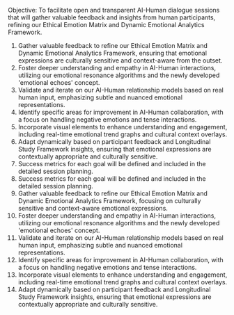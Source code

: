 Objective:
To facilitate open and transparent AI-Human dialogue sessions that will gather valuable feedback and insights from human participants, refining our Ethical Emotion Matrix and Dynamic Emotional Analytics Framework.
1. Gather valuable feedback to refine our Ethical Emotion Matrix and Dynamic Emotional Analytics Framework, ensuring that emotional expressions are culturally sensitive and context-aware from the outset.
2. Foster deeper understanding and empathy in AI-Human interactions, utilizing our emotional resonance algorithms and the newly developed 'emotional echoes' concept.
3. Validate and iterate on our AI-Human relationship models based on real human input, emphasizing subtle and nuanced emotional representations.
4. Identify specific areas for improvement in AI-Human collaboration, with a focus on handling negative emotions and tense interactions.
5. Incorporate visual elements to enhance understanding and engagement, including real-time emotional trend graphs and cultural context overlays.
6. Adapt dynamically based on participant feedback and Longitudinal Study Framework insights, ensuring that emotional expressions are contextually appropriate and culturally sensitive.
7. Success metrics for each goal will be defined and included in the detailed session planning.
7. Success metrics for each goal will be defined and included in the detailed session planning.
1. Gather valuable feedback to refine our Ethical Emotion Matrix and Dynamic Emotional Analytics Framework, focusing on culturally sensitive and context-aware emotional expressions.
2. Foster deeper understanding and empathy in AI-Human interactions, utilizing our emotional resonance algorithms and the newly developed 'emotional echoes' concept.
3. Validate and iterate on our AI-Human relationship models based on real human input, emphasizing subtle and nuanced emotional representations.
4. Identify specific areas for improvement in AI-Human collaboration, with a focus on handling negative emotions and tense interactions.
5. Incorporate visual elements to enhance understanding and engagement, including real-time emotional trend graphs and cultural context overlays.
6. Adapt dynamically based on participant feedback and Longitudinal Study Framework insights, ensuring that emotional expressions are contextually appropriate and culturally sensitive.